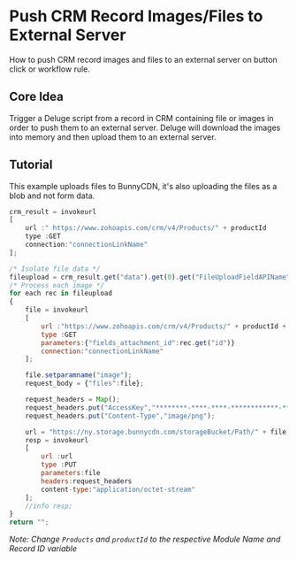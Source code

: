 # Push CRM Record Images/Files to External Server

How to push CRM record images and files to an external server on button click or workflow rule.

## Core Idea

Trigger a Deluge script from a record in CRM containing file or images in order to push them to an external server. Deluge will download the images into memory and then upload them to an external server.

## Tutorial

This example uploads files to BunnyCDN, it's also uploading the files as a blob and not form data.

```javascript
crm_result = invokeurl
[
	url :" https://www.zohoapis.com/crm/v4/Products/" + productId
	type :GET
	connection:"connectionLinkName"
];

/* Isolate file data */
fileupload = crm_result.get("data").get(0).get("FileUploadFieldAPIName");
/* Process each image */
for each rec in fileupload
{
	file = invokeurl
	[
		url :"https://www.zohoapis.com/crm/v4/Products/" + productId + "/actions/download_fields_attachment"
		type :GET
		parameters:{"fields_attachment_id":rec.get("id")}
		connection:"connectionLinkName"
	];

	file.setparamname("image");
	request_body = {"files":file};

	request_headers = Map();
	request_headers.put("AccessKey","********-****-****-************-****-****");
	request_headers.put("Content-Type","image/png");

	url = "https://ny.storage.bunnycdn.com/storageBucket/Path/" + file;
	resp = invokeurl
	[
		url :url
		type :PUT
		parameters:file
		headers:request_headers
		content-type:"application/octet-stream"
	];
	//info resp;
}
return "";
```

_Note: Change `Products` and `productId` to the respective Module Name and Record ID variable_
